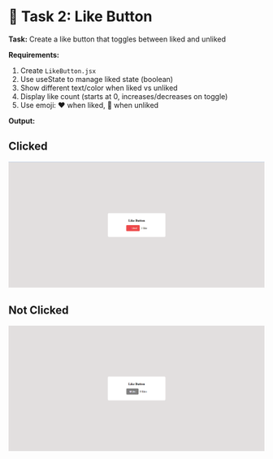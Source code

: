 # 🎯 Task 2: Like Button

**Task:** Create a like button that toggles between liked and unliked

**Requirements:**
1. Create `LikeButton.jsx`
2. Use useState to manage liked state (boolean)
3. Show different text/color when liked vs unliked
4. Display like count (starts at 0, increases/decreases on toggle)
5. Use emoji: ❤️ when liked, 🤍 when unliked

**Output:**
## Clicked
![alt text](<Screenshot 2025-10-22 230508.png>)

## Not Clicked
![alt text](<Screenshot 2025-10-22 230650.png>)